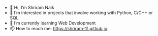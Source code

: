 - 👋 Hi, I’m Shriram Naik
- 👀 I’m interested in projects that involve working with Python, C/C++ or SQL
- 🌱 I’m currently learning Web Development
- 📫 How to reach me: https://shriram-11.github,io

<!---
Shriram-11/Shriram-11 is a ✨ special ✨ repository because its `README.md` (this file) appears on your GitHub profile.
You can click the Preview link to take a look at your changes.
--->
